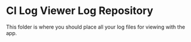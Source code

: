 # CI Log Viewer Log Repository

This folder is where you should place all your log files for viewing with the app.